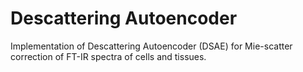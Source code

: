 # Descattering Autoencoder

Implementation of Descattering Autoencoder (DSAE) for Mie-scatter correction of FT-IR spectra of cells and tissues.
